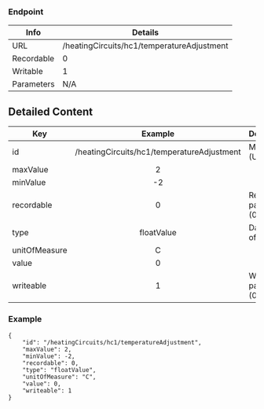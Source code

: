 # 



### Endpoint

| Info  | Details |
| ------------- | ------------- |
| URL   | /heatingCircuits/hc1/temperatureAdjustment   |
| Recordable   | 0   |
| Writable   | 1   |
| Parameters  | N/A  |

## Detailed Content

|  Key  | Example | Description |
| ------------- | :------: | ------------------------------ |
|  id | /heatingCircuits/hc1/temperatureAdjustment | Message ID (URL) |
|  maxValue | 2 |  |
|  minValue | -2 |  |
|  recordable | 0 | Recordable parameter (0=No) |
|  type | floatValue | Data type of value |
|  unitOfMeasure | C |  |
|  value | 0 |  |
|  writeable | 1 | Writable parameter (0=No) |

### Example
```
{
    "id": "/heatingCircuits/hc1/temperatureAdjustment",
    "maxValue": 2,
    "minValue": -2,
    "recordable": 0,
    "type": "floatValue",
    "unitOfMeasure": "C",
    "value": 0,
    "writeable": 1
}
```
